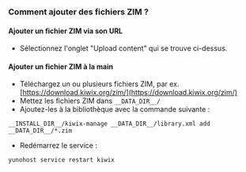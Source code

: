 ### Comment ajouter des fichiers ZIM ?


#### Ajouter un fichier ZIM via son URL
- Sélectionnez l'onglet "Upload content" qui se trouve ci-dessus.

#### Ajouter un fichier ZIM à la main
- Téléchargez un ou plusieurs fichiers ZIM, par ex. [https://download.kiwix.org/zim/](https://download.kiwix.org/zim/)
- Mettez les fichiers ZIM dans `__DATA_DIR__/`
- Ajoutez-les à la bibliothèque avec la commande suivante :
```
__INSTALL_DIR__/kiwix-manage __DATA_DIR__/library.xml add __DATA_DIR__/*.zim
```

- Redémarrez le service :

`yunohost service restart kiwix`

